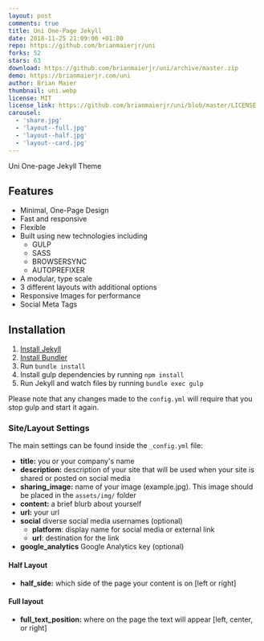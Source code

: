 ```yaml
---
layout: post
comments: true
title: Uni One-Page Jekyll
date: 2018-11-25 21:09:00 +01:00
repo: https://github.com/brianmaierjr/uni
forks: 52
stars: 63
download: https://github.com/brianmaierjr/uni/archive/master.zip
demo: https://brianmaierjr.com/uni
author: Brian Maier
thumbnail: uni.webp
license: MIT
license_link: https://github.com/brianmaierjr/uni/blob/master/LICENSE
carousel:
  - 'share.jpg'
  - 'layout--full.jpg'
  - 'layout--half.jpg'
  - 'layout--card.jpg'
---
```


Uni One-page Jekyll Theme

## Features

* Minimal, One-Page Design
* Fast and responsive
* Flexible
* Built using new technologies including
  * GULP
  * SASS
  * BROWSERSYNC
  * AUTOPREFIXER
* A modular, type scale
* 3 different layouts with additional options
* Responsive Images for performance
* Social Meta Tags

## Installation

1. [Install Jekyll](https://jekyllrb.com)
2. [Install Bundler](https://bundler.io/)
3. Run `bundle install`
4. Install gulp dependencies by running `npm install`
5. Run Jekyll and watch files by running `bundle exec gulp`

Please note that any changes made to the `config.yml` will require that you stop gulp and start it again.

### Site/Layout Settings

The main settings can be found inside the `_config.yml` file:

* **title:** you or your company's name
* **description:** description of your site that will be used when your site is shared or posted on social media
* **sharing_image:** name of your image (example.jpg). This image should be placed in the `assets/img/` folder
* **content:** a brief blurb about yourself
* **url:** your url
* **social** diverse social media usernames (optional)
  * **platform**: display name for social media or external link
  * **url**: destination for the link
* **google_analytics** Google Analytics key (optional)

#### Half Layout

* **half_side:** which side of the page your content is on [left or right]

#### Full layout

* **full_text_position:** where on the page the text will appear [left, center, or right]
